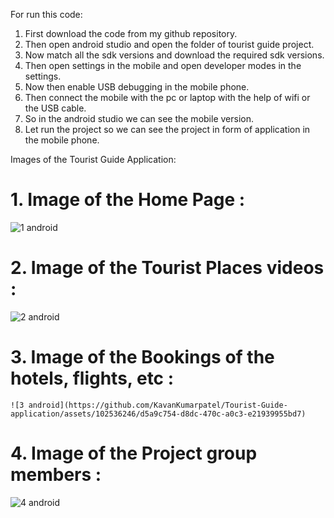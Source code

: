 For run this code:

1. First download the code from my github repository.
2. Then open android studio and open the folder of tourist guide project.
3. Now match all the sdk versions and download the required sdk versions.
4. Then open settings in the mobile and open developer modes in the settings.
5. Now then enable USB debugging in the mobile phone.
6. Then connect the mobile with the pc or laptop with the help of wifi or the USB cable.
7. So in the android studio we can see the mobile version.
8. Let run the project so we can see the project in form of application in the mobile phone.


Images of the Tourist Guide Application:

# 1. Image of the Home Page :
    
   ![1 android ](https://github.com/KavanKumarpatel/Tourist-Guide-application/assets/102536246/0b4401ee-3091-4c7a-933f-2676cff054ef)

# 2. Image of the Tourist Places videos :
   
   ![2 android](https://github.com/KavanKumarpatel/Tourist-Guide-application/assets/102536246/5eb924af-f637-409b-a5aa-3b00d51ecae8)

# 3. Image of the Bookings of the hotels, flights, etc :
   
    ![3 android](https://github.com/KavanKumarpatel/Tourist-Guide-application/assets/102536246/d5a9c754-d8dc-470c-a0c3-e21939955bd7)

# 4. Image of the Project group members :
   ![4 android ](https://github.com/KavanKumarpatel/Tourist-Guide-application/assets/102536246/9ef08944-bd6f-4071-8d60-d824e8ec40fb)

  



